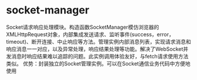 # socket-manager
Socket请求响应处理模块。构造函数SocketManager模仿浏览器的XMLHttpRequest对象，内部集成发送请求、监听事件(success，error，timeout)、断开连接、中止响应等方法。管理实例内部消息列表，实现请求消息和响应消息一一对应，以及异常处理，响应结果处理等功能。解决了WebSocket并发消息时响应结果难以追踪的问题。此实例调用体验友好，与fetch请求使用方法类似。
优势：封装独立的Socket管理实例。可以在Socket通信业务代码中方便地使用
